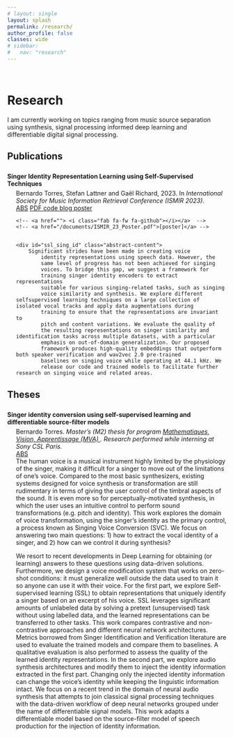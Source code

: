 ```yaml
---
# layout: single
layout: splash
permalink: /research/
author_profile: false
classes: wide
# sidebar:
#   nav: "research"
---
```


<!-- <script>
function toggleAbstract() {
    var abstract = document.getElementById("abstractContent");
    if (abstract.style.display === "none") {
        abstract.style.display = "block";
    } else {
        abstract.style.display = "none";
    }
}
<script> -->


<div markdown = "1">

<!-- Add a bit of space -->

<br>




# Research
I am currently working on topics ranging from music source separation using synthesis, signal processing informed deep learning and differentiable digital signal processing.
<!-- <p style="font-family:verdana"></p> -->


## Publications  
<!-- add small space, not full line break -->


<div class="notice--blank">
  <p style="margin: 0; padding: 0; margin-top: 25px">
    <strong>Singer Identity Representation Learning using Self-Supervised Techniques</strong>
  </p> 
  <div style="margin-left: 20px; margin-top: 5px;">
    Bernardo Torres, Stefan Lattner and Gaël Richard, 2023. In <em>International Society for Music Information Retrieval Conference (ISMIR 2023)</em>. 
    <br>
    <a href="javascript:void(0)" class="pdf-box" onclick="toggleAbstract('ssl_sing_id')">ABS</a>
    <a href="https://telecom-paris.hal.science/hal-04186048v1/document" class="pdf-box"> PDF
    </a>
    <a href="https://github.com/SonyCSLParis/ssl-singer-identity" class="pdf-box"> <i class="fab fa-fw fa-github"></i> code 
    </a>
    <!-- <a href="https://telecom-paris.hal.science/hal-04186048v1/document"> <i class="fas fa-file-pdf"></i></a>  -->
   <a href="https://sites.google.com/view/singer-representation-learning" class="pdf-box"> blog 
    </a>
    <a href="/documents/ISMIR_23_Poster.pdf" class="pdf-box"> poster 
    </a>

    <!-- <a href=""> <i class="fab fa-fw fa-github"></i></a>  -->
    <!-- <a href="/documents/ISMIR_23_Poster.pdf">[poster]</a> -->

    
    <div id="ssl_sing_id" class="abstract-content">
        Significant strides have been made in creating voice
            identity representations using speech data. However, the
            same level of progress has not been achieved for singing
            voices. To bridge this gap, we suggest a framework for
            training singer identity encoders to extract representations
            suitable for various singing-related tasks, such as singing
            voice similarity and synthesis. We explore different selfsupervised learning techniques on a large collection of isolated vocal tracks and apply data augmentations during
            training to ensure that the representations are invariant to
            pitch and content variations. We evaluate the quality of
            the resulting representations on singer similarity and identification tasks across multiple datasets, with a particular
            emphasis on out-of-domain generalization. Our proposed
            framework produces high-quality embeddings that outperform both speaker verification and wav2vec 2.0 pre-trained
            baselines on singing voice while operating at 44.1 kHz. We
            release our code and trained models to facilitate further research on singing voice and related areas.
  </div>
</div>
</div>





<!-- 
**Torres, B.**, Lattner, S. and Richard, G., 2023. *Singer Identity Representation Learning using Self-Supervised Techniques*. In International Society for Music Information Retrieval Conference (ISMIR 2023).    <a href="https://telecom-paris.hal.science/hal-04186048v1/document"> <i class="fas fa-file-pdf"></i></a> <a href="https://github.com/SonyCSLParis/ssl-singer-identity"> <i class="fab fa-fw fa-github"></i></a> [[blog]](https://sites.google.com/view/singer-representation-learning) [[poster]](/documents/ISMIR_23_Poster.pdf) 
</div>{: .notice--blank} -->



## Theses

<!-- Bernardo Torres. *Singer identity conversion using self-supervised learning and differentiable source-filter models*. Master’s (M2) thesis for master's program [Mathematiques, Vision, Apprentissage (MVA)](https://www.master-mva.com/),
in double degree with Telecom Paris. Research performed in an intership at Sony CSL Paris. -->

<div class="notice--blank">
  <p style="margin: 0; padding: 0; margin-top: 25px">
    <strong>Singer identity conversion using self-supervised learning and differentiable source-filter models</strong>
  </p> 
    <div style="margin-left: 20px; margin-top: 5px;">
        Bernardo Torres. <em> Master’s (M2) thesis for program <a href="https://www.master-mva.com/">Mathematiques, Vision, Apprentissage (MVA) </a>. Research performed while interning at Sony CSL Paris.</em>
        <br>
        <a href="javascript:void(0)" class="pdf-box" onclick="toggleAbstract('masters')">ABS</a>
        <div id="masters" class="abstract-content">
            The human voice is a musical instrument highly limited by the physiology of the singer, making it
difficult for a singer to move out of the limitations of one’s voice. Compared to the most basic
synthesizers, existing systems designed for voice synthesis or transformation are still
rudimentary in terms of giving the user control of the timbral aspects of the sound. It is even
more so for perceptually-motivated synthesis, in which the user uses an intuitive control to
perform sound transformations (e.g. pitch and identity).
This work explores the domain of voice transformation, using the singer’s identity as the primary
control, a process known as Singing Voice Conversion (SVC). We focus on
answering two main questions: 1) how to extract the vocal identity of a singer, and 2) how can we control
it during synthesis? 

We resort to recent developments in Deep Learning for obtaining (or learning) answers to
these questions using data-driven solutions. Furthermore, we design a voice modification
system that works on zero-shot conditions: it must generalize well outside the data used to train
it so anyone can use it with their voice.
For the first part, we explore Self-supervised learning (SSL) to obtain representations that
uniquely identify a singer based on an excerpt of his voice. SSL leverages significant amounts
of unlabeled data by solving a pretext (unsupervised) task without using labelled data, and the
learned representations can be transferred to other tasks. This work compares contrastive and
non-contrastive approaches and different neural network architectures. Metrics borrowed from
Singer Identification and Verification literature are used to evaluate the trained models and
compare them to baselines. A qualitative evaluation is also performed to assess the quality of
the learned identity representations.
In the second part, we explore audio synthesis architectures and modify them to inject the
identity information extracted in the first part. Changing only the injected identity information can
change the voice’s identity while keeping the linguistic information intact. We focus on a recent
trend in the domain of neural audio synthesis that attempts to join classical signal processing
techniques with the data-driven workflow of deep neural networks grouped under the name of
differentiable signal models. This work adapts a differentiable model based on the source-filter
model of speech production for the injection of identity information.
        </div>
    </div>
</div>

